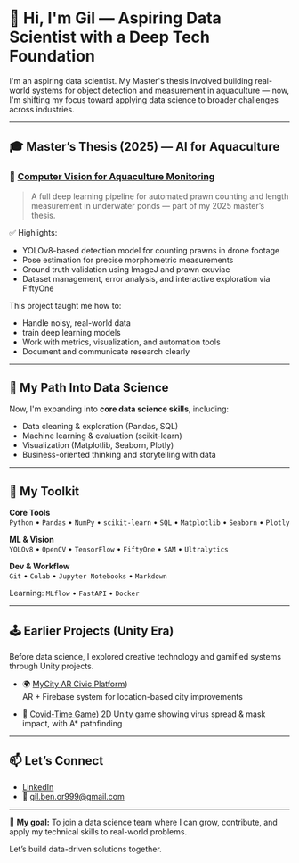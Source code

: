 # 👋 Hi, I'm Gil — Aspiring Data Scientist with a Deep Tech Foundation

I'm an aspiring data scientist. My Master's thesis involved building real-world systems for object detection and measurement in aquaculture — now, I'm shifting my focus toward applying data science to broader challenges across industries.

---

## 🎓 Master’s Thesis (2025) — AI for Aquaculture

### 🦐 [Computer Vision for Aquaculture Monitoring](https://github.com/gbo999/Computer-Vision-for-Aquaculture-Monitoring-Robot)

> A full deep learning pipeline for automated prawn counting and length measurement in underwater ponds — part of my 2025 master’s thesis.

✅ Highlights:
- YOLOv8-based detection model for counting prawns in drone footage  
- Pose estimation for precise morphometric measurements  
- Ground truth validation using ImageJ and prawn exuviae  
- Dataset management, error analysis, and interactive exploration via FiftyOne  


This project taught me how to:
- Handle noisy, real-world data
- train deep learning models
- Work with metrics, visualization, and automation tools
- Document and communicate research clearly

---

## 🎯 My Path Into Data Science

Now, I'm expanding into **core data science skills**, including:
- Data cleaning & exploration (Pandas, SQL)
- Machine learning & evaluation (scikit-learn)
- Visualization (Matplotlib, Seaborn, Plotly)
- Business-oriented thinking and storytelling with data

---

## 🧰 My Toolkit

**Core Tools**  
`Python` • `Pandas` • `NumPy` • `scikit-learn` • `SQL` • `Matplotlib` • `Seaborn` • `Plotly`

**ML & Vision**  
`YOLOv8` • `OpenCV` • `TensorFlow` • `FiftyOne` • `SAM` • `Ultralytics`

**Dev & Workflow**  
`Git` • `Colab` • `Jupyter Notebooks` • `Markdown`

Learning: `MLflow` • `FastAPI` • `Docker`

---

## 🕹️ Earlier Projects (Unity Era)

Before data science, I explored creative technology and gamified systems through Unity projects.

- 🌍 [MyCity AR Civic Platform](https://github.com/gbo999/location-based-social-media))  
  AR + Firebase system for location-based city improvements

- 🦠 [Covid-Time Game](https://github.com/gbo999/Covid-Time))
  2D Unity game showing virus spread & mask impact, with A* pathfinding

---

## 📫 Let’s Connect

- [LinkedIn](https://www.linkedin.com/in/gil-ben-or/)
- 📧 [gil.ben.or999@gmail.com](mailto:gil.ben.or999@gmail.com)

---

🎯 **My goal:** To join a data science team where I can grow, contribute, and apply my technical skills to real-world problems.

Let’s build data-driven solutions together.
